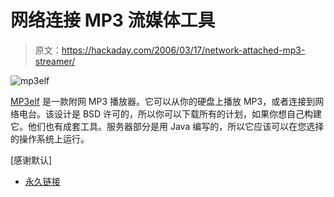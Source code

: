 # 网络连接 MP3 流媒体工具

> 原文：<https://hackaday.com/2006/03/17/network-attached-mp3-streamer/>

![mp3elf](img/cec1375a961500f50718cd5328f8891c.png)

[MP3elf](http://mp3elf.net/) 是一款附网 MP3 播放器。它可以从你的硬盘上播放 MP3，或者连接到网络电台。该设计是 BSD 许可的，所以你可以下载所有的计划，如果你想自己构建它。他们也有成套工具。服务器部分是用 Java 编写的，所以它应该可以在您选择的操作系统上运行。

[感谢默认]

*   [永久链接](http://mp3elf.net/)